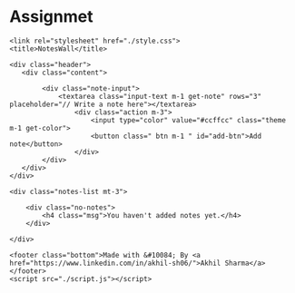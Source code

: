 # Assignmet
<!DOCTYPE html>
<html lang="en">
<head>
    <meta charset="UTF-8">
    <meta name="viewport" content="width=device-width, initial-scale=1.0">
   <link rel="stylesheet" href="https://stackpath.bootstrapcdn.com/bootstrap/4.5.0/css/bootstrap.min.css"
       integrity="sha384-9aIt2nRpC12Uk9gS9baDl411NQApFmC26EwAOH8WgZl5MYYxFfc+NcPb1dKGj7Sk" crossorigin="anonymous">

    <link rel="stylesheet" href="./style.css">
    <title>NotesWall</title>
</head>
<body>
    
    <div class="header">
       <div class="content">

            <div class="note-input">
                <textarea class="input-text m-1 get-note" rows="3" placeholder="// Write a note here"></textarea>
                    <div class="action m-3">
                        <input type="color" value="#ccffcc" class="theme m-1 get-color">
                        <button class=" btn m-1 " id="add-btn">Add note</button>
                    </div>
            </div>
       </div> 
    </div>
     
    <div class="notes-list mt-3">

        <div class="no-notes">
            <h4 class="msg">You haven't added notes yet.</h4>
        </div> 
    
    </div>

    <footer class="bottom">Made with &#10084; By <a href="https://www.linkedin.com/in/akhil-sh06/">Akhil Sharma</a></footer>
    <script src="./script.js"></script>
</body>
</html>
